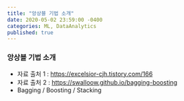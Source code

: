 ```yaml
---
title: "앙상블 기법 소개"
date: 2020-05-02 23:59:00 -0400
categories: ML, DataAnalytics
published: true
---
```





### 앙상블 기법 소개

- 자료 출처 1 : https://excelsior-cjh.tistory.com/166
- 자료 출처 2 : https://swalloow.github.io/bagging-boosting
- Bagging / Boosting / Stacking
  